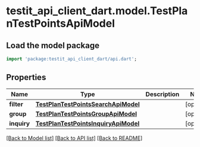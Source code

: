 # testit_api_client_dart.model.TestPlanTestPointsApiModel

## Load the model package
```dart
import 'package:testit_api_client_dart/api.dart';
```

## Properties
Name | Type | Description | Notes
------------ | ------------- | ------------- | -------------
**filter** | [**TestPlanTestPointsSearchApiModel**](TestPlanTestPointsSearchApiModel.md) |  | [optional] 
**group** | [**TestPlanTestPointsGroupApiModel**](TestPlanTestPointsGroupApiModel.md) |  | [optional] 
**inquiry** | [**TestPlanTestPointsInquiryApiModel**](TestPlanTestPointsInquiryApiModel.md) |  | [optional] 

[[Back to Model list]](../README.md#documentation-for-models) [[Back to API list]](../README.md#documentation-for-api-endpoints) [[Back to README]](../README.md)


